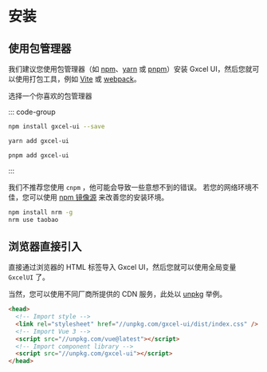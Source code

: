 # 安装

## 使用包管理器

我们建议您使用包管理器（如 [npm](https://www.npmjs.com/)、[yarn](https://yarnpkg.com/) 或 [pnpm](https://pnpm.nodejs.cn/)）安装 Gxcel UI，然后您就可以使用打包工具，例如 [Vite](https://vitejs.cn/) 或 [webpack](https://vitejs.cn/)。

选择一个你喜欢的包管理器

::: code-group

``` bash [npm]
npm install gxcel-ui --save
```

``` bash [yarn]
yarn add gxcel-ui
```

``` bash [pnpm]
pnpm add gxcel-ui
```

:::

我们不推荐您使用 `cnpm` ，他可能会导致一些意想不到的错误。
若您的网络环境不佳，您可以使用 [npm 镜像源](https://registry.npmmirror.com/) 来改善您的安装环境。

``` bash
npm install nrm -g
nrm use taobao
```

## 浏览器直接引入

直接通过浏览器的 HTML 标签导入 Gxcel UI，然后您就可以使用全局变量 `GxcelUI` 了。

当然，您可以使用不同厂商所提供的 CDN 服务，此处以 [unpkg](https://unpkg.com/) 举例。

``` html
<head>
  <!-- Import style -->
  <link rel="stylesheet" href="//unpkg.com/gxcel-ui/dist/index.css" />
  <!-- Import Vue 3 -->
  <script src="//unpkg.com/vue@latest"></script>
  <!-- Import component library -->
  <script src="//unpkg.com/gxcel-ui"></script>
</head>
```
